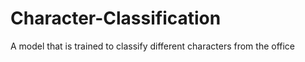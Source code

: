 # Character-Classification
A model that is trained to classify different characters from the office
